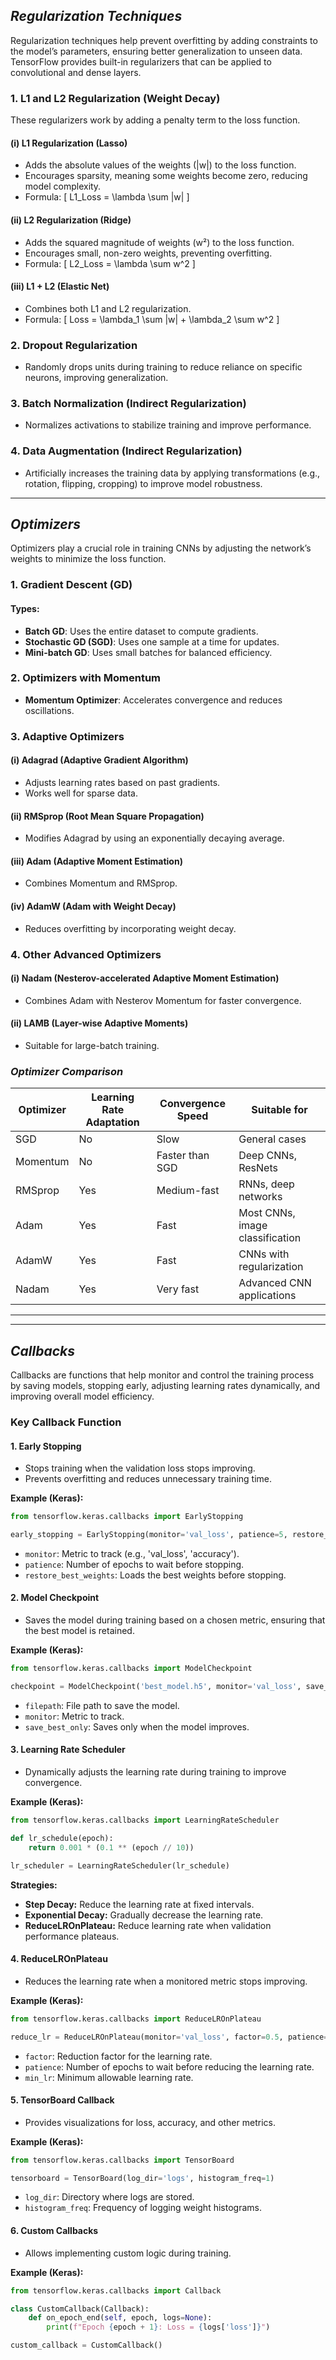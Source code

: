 ## ***Regularization Techniques***  

Regularization techniques help prevent overfitting by adding constraints to the model’s parameters, ensuring better generalization to unseen data. TensorFlow provides built-in regularizers that can be applied to convolutional and dense layers.

### 1. L1 and L2 Regularization (Weight Decay)
These regularizers work by adding a penalty term to the loss function.

#### (i) L1 Regularization (Lasso)
- Adds the absolute values of the weights (|w|) to the loss function.
- Encourages sparsity, meaning some weights become zero, reducing model complexity.
- Formula:
  \[ L1\_Loss = \lambda \sum |w| \]

#### (ii) L2 Regularization (Ridge)
- Adds the squared magnitude of weights (w²) to the loss function.
- Encourages small, non-zero weights, preventing overfitting.
- Formula:
  \[ L2\_Loss = \lambda \sum w^2 \]

#### (iii) L1 + L2 (Elastic Net)
- Combines both L1 and L2 regularization.
- Formula:
  \[ Loss = \lambda_1 \sum |w| + \lambda_2 \sum w^2 \]

### 2. Dropout Regularization
- Randomly drops units during training to reduce reliance on specific neurons, improving generalization.

### 3. Batch Normalization (Indirect Regularization)
- Normalizes activations to stabilize training and improve performance.

### 4. Data Augmentation (Indirect Regularization)
- Artificially increases the training data by applying transformations (e.g., rotation, flipping, cropping) to improve model robustness.

--- 

## ***Optimizers***
Optimizers play a crucial role in training CNNs by adjusting the network’s weights to minimize the loss function.

### 1. Gradient Descent (GD)
#### Types:
- **Batch GD**: Uses the entire dataset to compute gradients.
- **Stochastic GD (SGD)**: Uses one sample at a time for updates.
- **Mini-batch GD**: Uses small batches for balanced efficiency.

### 2. Optimizers with Momentum
- **Momentum Optimizer**: Accelerates convergence and reduces oscillations.

### 3. Adaptive Optimizers
#### (i) Adagrad (Adaptive Gradient Algorithm)
- Adjusts learning rates based on past gradients.
- Works well for sparse data.

#### (ii) RMSprop (Root Mean Square Propagation)
- Modifies Adagrad by using an exponentially decaying average.

#### (iii) Adam (Adaptive Moment Estimation)
- Combines Momentum and RMSprop. 
#### (iv) AdamW (Adam with Weight Decay)
- Reduces overfitting by incorporating weight decay.

### 4. Other Advanced Optimizers
#### (i) Nadam (Nesterov-accelerated Adaptive Moment Estimation)
- Combines Adam with Nesterov Momentum for faster convergence.

#### (ii) LAMB (Layer-wise Adaptive Moments)
- Suitable for large-batch training.

### ***Optimizer Comparison***
| Optimizer | Learning Rate Adaptation | Convergence Speed | Suitable for |
|-----------|-------------------------|-------------------|--------------|
| SGD       | No                      | Slow              | General cases |
| Momentum  | No                      | Faster than SGD   | Deep CNNs, ResNets |
| RMSprop   | Yes                     | Medium-fast       | RNNs, deep networks |
| Adam      | Yes                     | Fast              | Most CNNs, image classification |
| AdamW     | Yes                     | Fast              | CNNs with regularization |
| Nadam     | Yes                     | Very fast         | Advanced CNN applications |
-------------------------------------------------------------------------------------------------------------

---

##  ***Callbacks***  

Callbacks are functions that help monitor and control the training process by saving models, stopping early, adjusting learning rates dynamically, and improving overall model efficiency.

### **Key Callback Function**

#### 1. **Early Stopping**
- Stops training when the validation loss stops improving.
- Prevents overfitting and reduces unnecessary training time.

**Example (Keras):**
```python
from tensorflow.keras.callbacks import EarlyStopping

early_stopping = EarlyStopping(monitor='val_loss', patience=5, restore_best_weights=True)
```
- `monitor`: Metric to track (e.g., 'val_loss', 'accuracy').
- `patience`: Number of epochs to wait before stopping.
- `restore_best_weights`: Loads the best weights before stopping.

#### 2. **Model Checkpoint**
- Saves the model during training based on a chosen metric, ensuring that the best model is retained.

**Example (Keras):**
```python
from tensorflow.keras.callbacks import ModelCheckpoint

checkpoint = ModelCheckpoint('best_model.h5', monitor='val_loss', save_best_only=True)
```
- `filepath`: File path to save the model.
- `monitor`: Metric to track.
- `save_best_only`: Saves only when the model improves.

#### 3. **Learning Rate Scheduler**
- Dynamically adjusts the learning rate during training to improve convergence.

**Example (Keras):**
```python
from tensorflow.keras.callbacks import LearningRateScheduler

def lr_schedule(epoch):
    return 0.001 * (0.1 ** (epoch // 10))

lr_scheduler = LearningRateScheduler(lr_schedule)
```
**Strategies:**
- **Step Decay:** Reduce the learning rate at fixed intervals.
- **Exponential Decay:** Gradually decrease the learning rate.
- **ReduceLROnPlateau:** Reduce learning rate when validation performance plateaus.

#### 4. **ReduceLROnPlateau**
- Reduces the learning rate when a monitored metric stops improving.

**Example (Keras):**
```python
from tensorflow.keras.callbacks import ReduceLROnPlateau

reduce_lr = ReduceLROnPlateau(monitor='val_loss', factor=0.5, patience=3, min_lr=1e-6)
```
- `factor`: Reduction factor for the learning rate.
- `patience`: Number of epochs to wait before reducing the learning rate.
- `min_lr`: Minimum allowable learning rate.

#### 5. **TensorBoard Callback**
- Provides visualizations for loss, accuracy, and other metrics.

**Example (Keras):**
```python
from tensorflow.keras.callbacks import TensorBoard

tensorboard = TensorBoard(log_dir='logs', histogram_freq=1)
```
- `log_dir`: Directory where logs are stored.
- `histogram_freq`: Frequency of logging weight histograms.

#### 6. **Custom Callbacks**
- Allows implementing custom logic during training.

**Example (Keras):**
```python
from tensorflow.keras.callbacks import Callback

class CustomCallback(Callback):
    def on_epoch_end(self, epoch, logs=None):
        print(f"Epoch {epoch + 1}: Loss = {logs['loss']}")

custom_callback = CustomCallback()
```
